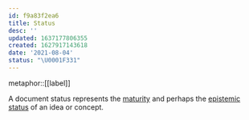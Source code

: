 ```yaml
---
id: f9a83f2ea6
title: Status
desc: ''
updated: 1637177806355
created: 1627917143618
date: '2021-08-04'
status: "\U0001F331"
---
```


metaphor::[[label]]


A document status represents the [maturity](https://entries.andymatuschak.org/Taxonomy_of_entry_types) and perhaps the
[epistemic status](https://www.gwern.net/About#confidence-tags) of an idea or concept.
